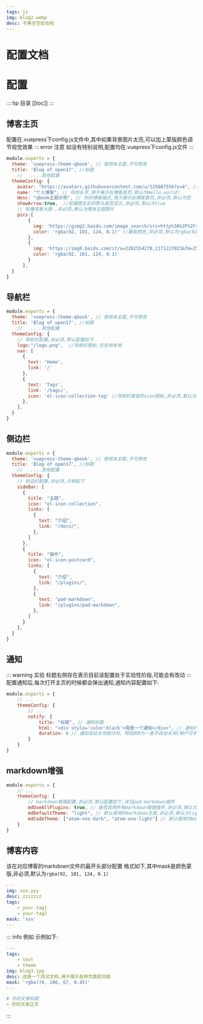 ```yaml
---
tags: js
img: blog2.webp
desc: 不再空空如也啦
---
```

# 配置文档

# 配置
::: tip 目录
[[toc]]
:::
## 博客主页
配置在.vuepress下config.js文件中,其中如果背景图片太亮,可以加上蒙版颜色调节视觉效果
::: error 注意
如没有特别说明,配置均在.vuepress下config.js文件
:::
```js
module.exports = {
  theme: 'vuepress-theme-qbook', // 使用本主题,不可修改
  title: 'Blog of open17', //标题
    //   ....其他配置
  themeConfig: {
    avatar: "https://avatars.githubusercontent.com/u/125687556?v=4", //你的头像,用于展示在博客首页,必须
    name: "个人博客", // 你的名字,用于展示在博客首页,默认为Hello,world!
    desc: "qbook主题示例", // 你的博客描述,用于展示在博客首页,非必须,默认为空
    showArrow:true,  //轮播图左右的箭头是否显示,非必须,默认为true
    // 轮播背景大图 ,非必须,默认为两张主题图片
    pics:[
        {
          img: 'https://gimg2.baidu.com/image_search/src=http%3A%2F%2Fsafe-img.xhscdn.com%2Fbw1%2Fedcce72d-6192-43d1-901d-b8c28c7534a4%3FimageView2%2F2%2Fw%2F1080%2Fformat%2Fjpg&refer=http%3A%2F%2Fsafe-img.xhscdn.com&app=2002&size=f9999,10000&q=a80&n=0&g=0n&fmt=auto?sec=1709445902&t=ef885c88d77adf07c8bdf7de21d352e6',
          color: 'rgba(92, 101, 124, 0.1)' //蒙版颜色,非必须,默认为rgba(92, 101, 124, 0.1)
        },
        {
          img: 'https://img0.baidu.com/it/u=2282554270,2171227023&fm=253&fmt=auto&app=138&f=JPEG?w=889&h=500',
          color: 'rgba(92, 101, 124, 0.1)'
        }
      ],
  }
}
```
## 导航栏
```js
module.exports = {
  theme: 'vuepress-theme-qbook', // 使用本主题,不可修改
  title: 'Blog of open17', //标题
    //   ....其他配置
  themeConfig: {
    // 导航栏配置,非必须,默认配置如下
    logo:"/logo.png",  //导航栏图标,仅支持本地
    nav: [
      {
        text: 'Home',
        link: '/'
      },
      {
        text: 'Tags',
        link: '/tags/',
        icon: 'el-icon-collection-tag' //导航栏接受的icon图标,非必须,默认为el-icon-news
      },
    ],
  }
}
```
## 侧边栏
```js
module.exports = {
  theme: 'vuepress-theme-qbook', // 使用本主题,不可修改
  title: 'Blog of open17', //标题
    //   ....其他配置
  themeConfig: {
    // 侧边栏配置,非必须,示例如下
    sideBar: [
      {
        title: "主题",
        icon: "el-icon-collection",
        links: [
          {
            text: "介绍",
            link: "/docs/",
          },
        ]
      },
      {
        title: "插件",
        icon: "el-icon-postcard",
        links: [
          {
            text: "介绍",
            link: "/plugins/",
          },
          {
            text: "pad-markdown",
            link: "/plugins/pad-markdown",
          },
        ]
      }
    ],
  }
}
```
## 通知<sup><el-tag type="danger" size="mini" effect="dark" style="border-radius: 10px"><i class='el-icon-magic-stick' style="font-size:14px;font-weight:900"></i></el-tag></sup>
::: warning 实验
标题右侧存在<el-tag type="danger" size="mini" effect="dark" style="border-radius: 10px"><i class='el-icon-magic-stick' style="font-size:14px;font-weight:900"></i></el-tag>表示目前该配置处于实验性阶段,可能会有改动
:::
配置通知后,每次打开主页的时候都会弹出通知,通知内容配置如下:
```js
module.exports = {
    // ... 
    themeConfig: {
        // ...
        notify: {
            title: "标题", // 通知标题
            html: "<div style='color:black'>我是一个通知</div>", // 通知内容的html
            duration: 0 // 通知自动关闭倒计时，特别的0为一直不自动关闭(用户可手动关闭)
        }
    }
}
```
## markdown增强
```js
module.exports = {
    // ... 
    themeConfig: {
        // markdown增强配置,非必须,默认配置如下,详见pad-markdown插件
        mdUseAllPlugins: true, // 是否启用所有markdown增强插件,非必须,默认为true
        mdDefaultTheme: "light", // 默认使用的markdown主题,非必须,默认为light,可选dark/light/autp
        mdCodeTheme: ["atom-one-dark", "atom-one-light"] // 默认使用的markdown代码主题,非必须
    }
}
```
## 博客内容
该在对应博客的markdown文件的最开头部分配置
格式如下,其中mask是颜色蒙版,非必须,默认为`rgba(92, 101, 124, 0.1)`
```yaml
---
img: xxx.yyy
desc: zzzzzzz
tags: 
    - your-tag1
    - your-tag2
mask: 'xxx'
---
```
::: info 例如
示例如下:
```yaml
---
tags:
    - test
    - theme
img: blog3.jpg
desc: 这是一个测试文档,用于展示各种页面和功能
mask: 'rgba(74, 106, 67, 0.45)'
---

# 你的文章标题
> 你的文章正文

```
:::

